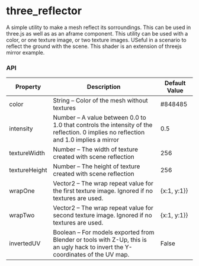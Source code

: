# three_reflector

A simple utility to make a mesh reflect its sorroundings. This can be used in three.js as well as as an aframe component. This utility can be used with a color, or one texture image, or two texture images. USeful in a scenario to reflect the ground with the scene. This shader is an extension of threejs mirror example. 

### API

| Property   | Description | Default Value |
| ---------- | ----------- | ------------- |
| color | String – Color of the mesh without textures  | #848485
| intensity | Number – A value between 0.0 to 1.0 that controls the intensity of the reflection. 0 implies no reflection and 1.0 implies a mirror| 0.5 |
| textureWidth | Number – The width of texture created with scene reflection| 256 |
| textureHeight | Number – The height of texture created with scene reflection| 256 |
| wrapOne | Vector2 – The wrap repeat value for the first texture image. Ignored if no textures are used.| {x:1, y:1}} |
| wrapTwo | Vector2 – The wrap repeat value for second texture image. Ignored if no textures are used.| {x:1, y:1}} |
| invertedUV | Boolean – For models exported from Blender or tools with Z-Up, this is an ugly hack to invert the Y-coordinates of the UV map.| False |
